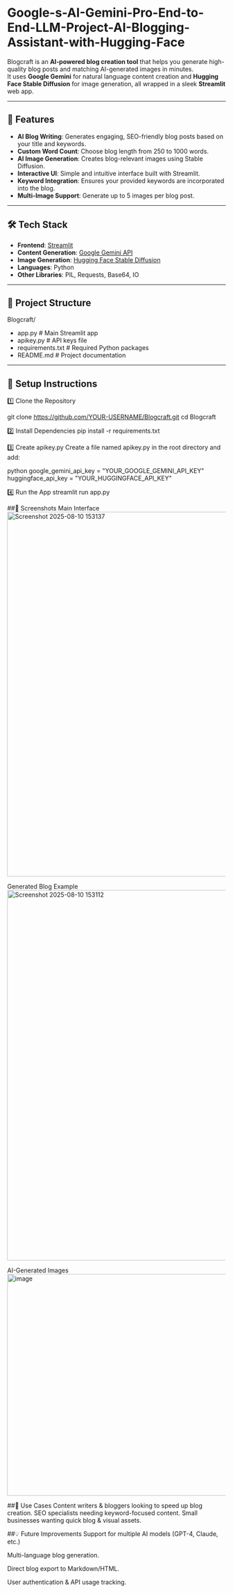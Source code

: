# Google-s-AI-Gemini-Pro-End-to-End-LLM-Project-AI-Blogging-Assistant-with-Hugging-Face
Blogcraft is an **AI-powered blog creation tool** that helps you generate high-quality blog posts and matching AI-generated images in minutes.  
It uses **Google Gemini** for natural language content creation and **Hugging Face Stable Diffusion** for image generation, all wrapped in a sleek **Streamlit** web app.

---

## 🚀 Features
- **AI Blog Writing**: Generates engaging, SEO-friendly blog posts based on your title and keywords.
- **Custom Word Count**: Choose blog length from 250 to 1000 words.
- **AI Image Generation**: Creates blog-relevant images using Stable Diffusion.
- **Interactive UI**: Simple and intuitive interface built with Streamlit.
- **Keyword Integration**: Ensures your provided keywords are incorporated into the blog.
- **Multi-Image Support**: Generate up to 5 images per blog post.

---

## 🛠️ Tech Stack
- **Frontend**: [Streamlit](https://streamlit.io/)
- **Content Generation**: [Google Gemini API](https://ai.google.dev/)
- **Image Generation**: [Hugging Face Stable Diffusion](https://huggingface.co/CompVis/stable-diffusion-v1-4)
- **Languages**: Python
- **Other Libraries**: PIL, Requests, Base64, IO

---

## 📂 Project Structure
Blogcraft/

-  app.py # Main Streamlit app
-  apikey.py # API keys file 
-  requirements.txt # Required Python packages
-  README.md # Project documentation

---

## 🔑 Setup Instructions

1️⃣ Clone the Repository

git clone https://github.com/YOUR-USERNAME/Blogcraft.git
cd Blogcraft

2️⃣ Install Dependencies
pip install -r requirements.txt

3️⃣ Create apikey.py
Create a file named apikey.py in the root directory and add:

python
google_gemini_api_key = "YOUR_GOOGLE_GEMINI_API_KEY"
huggingface_api_key = "YOUR_HUGGINGFACE_API_KEY"

4️⃣ Run the App
streamlit run app.py

##📸 Screenshots
Main Interface
<img width="1901" height="839" alt="Screenshot 2025-08-10 153137" src="https://github.com/user-attachments/assets/cf7dd3cf-25fa-4f76-bb55-2fff2aff2c12" />

Generated Blog Example
<img width="1916" height="852" alt="Screenshot 2025-08-10 153112" src="https://github.com/user-attachments/assets/14a99f62-04b1-4cd6-82e0-993466bea31d" />

AI-Generated Images
<img width="932" height="510" alt="image" src="https://github.com/user-attachments/assets/23ee253c-3194-446c-9159-cb0f74b730c7" />

##🌟 Use Cases
Content writers & bloggers looking to speed up blog creation.
SEO specialists needing keyword-focused content.
Small businesses wanting quick blog & visual assets.


##💡 Future Improvements
Support for multiple AI models (GPT-4, Claude, etc.)

Multi-language blog generation.

Direct blog export to Markdown/HTML.

User authentication & API usage tracking.
